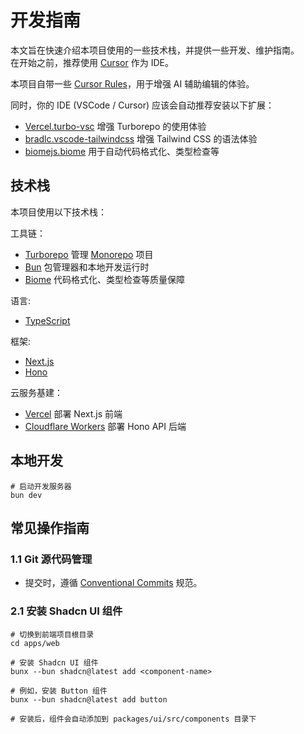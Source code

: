 # 开发指南

本文旨在快速介绍本项目使用的一些技术栈，并提供一些开发、维护指南。  
在开始之前，推荐使用 [Cursor](https://cursor.com) 作为 IDE。  

本项目自带一些 [Cursor Rules](https://docs.cursor.com/context/rules)，用于增强 AI 辅助编辑的体验。

同时，你的 IDE (VSCode / Cursor) 应该会自动推荐安装以下扩展：

- [Vercel.turbo-vsc](https://marketplace.visualstudio.com/items?itemName=Vercel.turbo-vsc) 增强 Turborepo 的使用体验
- [bradlc.vscode-tailwindcss](https://marketplace.visualstudio.com/items?itemName=bradlc.vscode-tailwindcss) 增强 Tailwind CSS 的语法体验
- [biomejs.biome](https://marketplace.visualstudio.com/items?itemName=biomejs.biome) 用于自动代码格式化、类型检查等

## 技术栈

本项目使用以下技术栈：

工具链：
- [Turborepo](https://turbo.build/repo) 管理 [Monorepo](https://zh.wikipedia.org/zh-cn/Monorepo) 项目
- [Bun](https://bun.sh) 包管理器和本地开发运行时
- [Biome](https://biomejs.dev) 代码格式化、类型检查等质量保障

语言:
- [TypeScript](https://www.typescriptlang.org)

框架:
- [Next.js](https://nextjs.org)
- [Hono](https://hono.dev)

云服务基建：
- [Vercel](https://vercel.com) 部署 Next.js 前端
- [Cloudflare Workers](https://workers.cloudflare.com) 部署 Hono API 后端

## 本地开发

```
# 启动开发服务器
bun dev
```

## 常见操作指南

### 1.1 Git 源代码管理

- 提交时，遵循 [Conventional Commits](https://www.conventionalcommits.org/zh-hans/v1.0.0/) 规范。

### 2.1 安装 Shadcn UI 组件

```
# 切换到前端项目根目录
cd apps/web

# 安装 Shadcn UI 组件
bunx --bun shadcn@latest add <component-name>

# 例如，安装 Button 组件
bunx --bun shadcn@latest add button

# 安装后，组件会自动添加到 packages/ui/src/components 目录下
```

